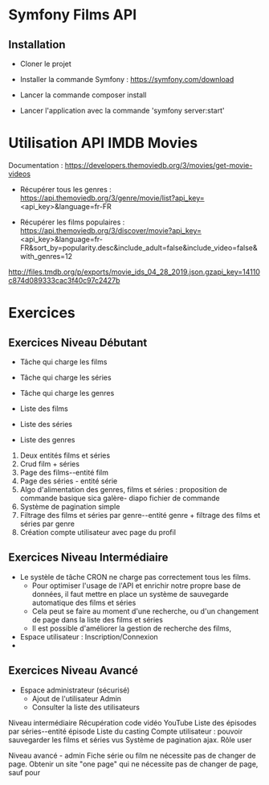# Symfony Films API

## Installation

* Cloner le projet

* Installer la commande Symfony : https://symfony.com/download

* Lancer la commande composer install

* Lancer l'application avec la commande 'symfony server:start'


# Utilisation API IMDB Movies

Documentation : https://developers.themoviedb.org/3/movies/get-movie-videos

* Récupérer tous les genres : https://api.themoviedb.org/3/genre/movie/list?api_key=<api_key>&language=fr-FR

* Récupérer les films populaires : https://api.themoviedb.org/3/discover/movie?api_key=<api_key>&language=fr-FR&sort_by=popularity.desc&include_adult=false&include_video=false&with_genres=12


http://files.tmdb.org/p/exports/movie_ids_04_28_2019.json.gzapi_key=14110c874d089333cac3f40c97c2427b

# Exercices

## Exercices Niveau Débutant

* Tâche qui charge les films 
* Tâche qui charge les séries
* Tâche qui charge les genres

* Liste des films
* Liste des séries
* Liste des genres
 
 1. Deux entités films et séries
 2. Crud film + séries
 3. Page des films--entité film
 3. Page des séries - entité série
 4. Algo d'alimentation des genres, films et séries : proposition de commande basique sica galère- diapo fichier de commande
 5. Système de pagination simple
 6. Filtrage des films et séries par genre--entité genre + filtrage des films et séries par genre
 7. Création compte utilisateur avec page du profil

## Exercices Niveau Intermédiaire

* Le systèle de tâche CRON ne charge pas correctement tous les films.
    * Pour optimiser l'usage de l'API et enrichir notre propre base de données, il faut mettre en place un système de sauvegarde automatique des films et séries
    * Cela peut se faire au moment d'une recherche, ou d'un changement de page dans la liste des films et séries
    * Il est possible d'améliorer la gestion de recherche des films, 
* Espace utilisateur : Inscription/Connexion
* 

## Exercices Niveau Avancé

* Espace administrateur (sécurisé)
    * Ajout de l'utilisateur Admin
    * Consulter la liste des utilisateurs


Niveau intermédiaire
Récupération code vidéo YouTube
Liste des épisodes par séries--entité épisode 
Liste du casting
Compte utilisateur  : pouvoir sauvegarder les films et séries vus
Système de pagination ajax.
Rôle user

Niveau avancé - admin
Fiche série ou film ne nécessite pas de changer de page.
Obtenir un site "one page" qui ne nécessite pas de changer de page, sauf pour 
